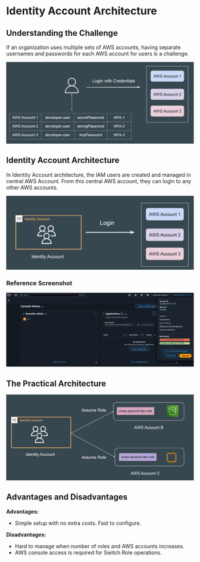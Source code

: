 # Identity Account Architecture

## Understanding the Challenge

If an organization uses multiple sets of AWS accounts, having separate
usernames and passwords for each AWS account for users is a challenge.

![My Image](images/image1.png)

## Identity Account Architecture

In Identity Account architecture, the IAM users are created and managed in
central AWS Account.
From this central AWS account, they can login to any other AWS accounts.

![My Image](images/image2.png)

### Reference Screenshot


![My Image](images/image3.png)


## The Practical Architecture

![My Image](images/image4.png)

## Advantages and Disadvantages

**Advantages:**
- Simple setup with no extra costs. Fast to configure.

**Disadvantages:**
- Hard to manage when number of roles and AWS accounts increases.
- AWS console access is required for Switch Role operations.